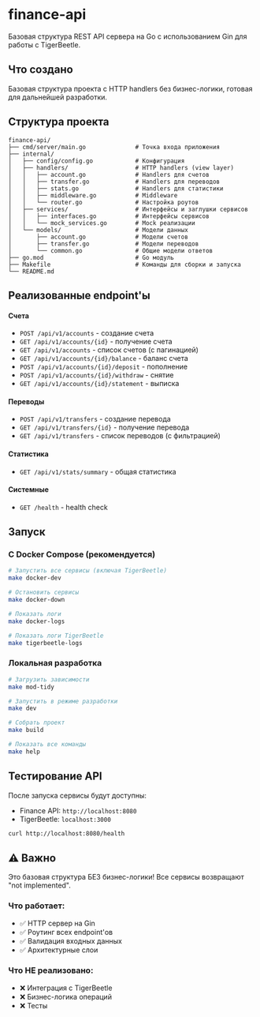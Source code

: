 # finance-api

Базовая структура REST API сервера на Go с использованием Gin для работы с TigerBeetle.

## Что создано

Базовая структура проекта с HTTP handlers без бизнес-логики, готовая для дальнейшей разработки.

## Структура проекта

```
finance-api/
├── cmd/server/main.go              # Точка входа приложения
├── internal/
│   ├── config/config.go            # Конфигурация
│   ├── handlers/                   # HTTP handlers (view layer)
│   │   ├── account.go              # Handlers для счетов
│   │   ├── transfer.go             # Handlers для переводов  
│   │   ├── stats.go                # Handlers для статистики
│   │   ├── middleware.go           # Middleware
│   │   └── router.go               # Настройка роутов
│   ├── services/                   # Интерфейсы и заглушки сервисов
│   │   ├── interfaces.go           # Интерфейсы сервисов
│   │   └── mock_services.go        # Mock реализации
│   └── models/                     # Модели данных
│       ├── account.go              # Модели счетов
│       ├── transfer.go             # Модели переводов
│       └── common.go               # Общие модели ответов
├── go.mod                          # Go модуль
├── Makefile                        # Команды для сборки и запуска
└── README.md
```

## Реализованные endpoint'ы

#### Счета
- `POST /api/v1/accounts` - создание счета
- `GET /api/v1/accounts/{id}` - получение счета
- `GET /api/v1/accounts` - список счетов (с пагинацией)
- `GET /api/v1/accounts/{id}/balance` - баланс счета
- `POST /api/v1/accounts/{id}/deposit` - пополнение
- `POST /api/v1/accounts/{id}/withdraw` - снятие
- `GET /api/v1/accounts/{id}/statement` - выписка

#### Переводы
- `POST /api/v1/transfers` - создание перевода
- `GET /api/v1/transfers/{id}` - получение перевода
- `GET /api/v1/transfers` - список переводов (с фильтрацией)

#### Статистика
- `GET /api/v1/stats/summary` - общая статистика

#### Системные
- `GET /health` - health check

## Запуск

### С Docker Compose (рекомендуется)

```bash
# Запустить все сервисы (включая TigerBeetle)
make docker-dev

# Остановить сервисы
make docker-down

# Показать логи
make docker-logs

# Показать логи TigerBeetle
make tigerbeetle-logs
```

### Локальная разработка

```bash
# Загрузить зависимости
make mod-tidy

# Запустить в режиме разработки
make dev

# Собрать проект
make build

# Показать все команды
make help
```

## Тестирование API

После запуска сервисы будут доступны:
- Finance API: `http://localhost:8080`
- TigerBeetle: `localhost:3000`

```bash
curl http://localhost:8080/health
```

## ⚠️ Важно

Это базовая структура БЕЗ бизнес-логики! Все сервисы возвращают "not implemented".

### Что работает:
- ✅ HTTP сервер на Gin
- ✅ Роутинг всех endpoint'ов  
- ✅ Валидация входных данных
- ✅ Архитектурные слои

### Что НЕ реализовано:
- ❌ Интеграция с TigerBeetle
- ❌ Бизнес-логика операций
- ❌ Тесты
